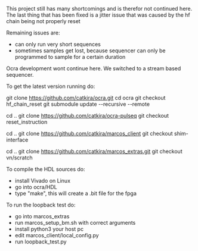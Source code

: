 This project still has many shortcomings and is therefor not continued here.
The last thing that has been fixed is a jitter issue that was caused by the hf chain being not properly reset

Remaining issues are:
- can only run very short sequences
- sometimes samples get lost, because sequencer can only be programmed to sample for a certain duration

Ocra development wont continue here. We switched to a stream based sequencer.

To get the latest version running do:

git clone https://github.com/catkira/ocra.git
cd ocra
git checkout hf_chain_reset
git submodule update --recursive --remote

cd ..
git clone https://github.com/catkira/ocra-pulseq
git checkout reset_instruction

cd ..
git clone https://github.com/catkira/marcos_client
git checkout shim-interface

cd ..
git clone https://github.com/catkira/marcos_extras.git
git checkout vn/scratch

To compile the HDL sources do:
- install Vivado on Linux
- go into ocra/HDL
- type "make", this will create a .bit file for the fpga

To run the loopback test do:
- go into marcos_extras
- run marcos_setup_bm.sh with correct arguments
- install python3 your host pc
- edit marcos_client/local_config.py 
- run loopback_test.py
